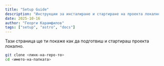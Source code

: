 ```yaml
---
title: "Setup Guide"
description: "Инструкции за инсталиране и стартиране на проекта локално."
date: 2025-10-16
author: "Георги Карамфилов"
tags: ["setup", "astro", "docs"]
---
```



Тази страница ще ти покаже как да подготвиш и стартираш проекта локално.

```bash
git clone <линк-на-repo-то>
cd <името-на-папката>